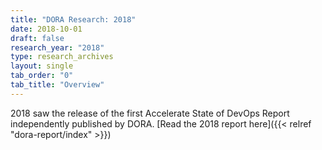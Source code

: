 ```yaml
---
title: "DORA Research: 2018"
date: 2018-10-01
draft: false
research_year: "2018"
type: research_archives
layout: single
tab_order: "0"
tab_title: "Overview"
---
```


2018 saw the release of the first Accelerate State of DevOps Report independently published by DORA. [Read the 2018 report here]({{< relref "dora-report/index" >}})